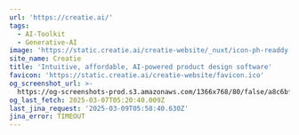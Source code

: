 ```yaml
---
url: 'https://creatie.ai/'
tags:
  - AI-Toolkit
  - Generative-AI
image: 'https://static.creatie.ai/creatie-website/_nuxt/icon-ph-readdy.dYZwGa4B.svg'
site_name: Creatie
title: 'Intuitive, affordable, AI-powered product design software'
favicon: 'https://static.creatie.ai/creatie-website/favicon.ico'
og_screenshot_url: >-
  https://og-screenshots-prod.s3.amazonaws.com/1366x768/80/false/a8c6bfdc4fe583a8ac584cd647cef75572b07e82fff4b1188bef9e5dcccc084b.jpeg
og_last_fetch: 2025-03-07T05:20:40.009Z
last_jina_request: '2025-03-09T05:58:40.630Z'
jina_error: TIMEOUT
---
```


